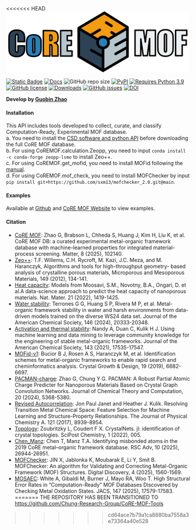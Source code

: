 <<<<<<< HEAD
<img src="https://raw.githubusercontent.com/Chung-Research-Group/CoRE-MOF-Tools/main/logo.png" alt="CoRE MOF Tools logo" width="500"/>

[![Static Badge](https://img.shields.io/badge/chemrxiv-2024.nvmnr.v2-brightgreen?style=flat)](https://doi.org/10.26434/chemrxiv-2024-nvmnr-v2)
[![Docs](https://img.shields.io/badge/API-Docs-blue?logo=readthedocs&logoColor=white)](https://coremof-tools.readthedocs.io/en/latest/index.html#)
![GitHub repo size](https://img.shields.io/github/repo-size/Chung-Research-Group/CoRE-MOF-Tools?logo=github&logoColor=white&label=Repo%20Size)
[![PyPI](https://img.shields.io/pypi/v/CoREMOF-tools?logo=pypi&logoColor=white)](https://pypi.org/project/CoREMOF-tools?logo=pypi&logoColor=white)
[![Requires Python 3.9](https://img.shields.io/badge/Python-3.9-blue.svg?logo=python&logoColor=white)](https://python.org/downloads)
[![GitHub license](https://img.shields.io/github/license/Chung-Research-Group/CoRE-MOF-Tools)](https://github.com/mtap-research/CoRE-MOF-Tools/blob/main/LICENSE)
[![Downloads](https://pepy.tech/badge/CoREMOF-tools)](https://pepy.tech/project/CoREMOF-tools)
[![GitHub issues](https://img.shields.io/github/issues/Chung-Research-Group/CoRE-MOF-Tools.svg)](https://GitHub.com/Chung-Research-Group/CoRE-MOF-Tools/issues/)
[![DOI](https://zenodo.org/badge/DOI/10.5281/zenodo.15055758.svg)](https://doi.org/10.5281/zenodo.15055758)

**Develop by [Guobin Zhao](https://github.com/sxm13)**

#### Installation                                                                                    
This API includes tools developed to collect, curate, and classify Computation-Ready, Experimental MOF database.    
a. You need to install the [CSD software and python API](https://downloads.ccdc.cam.ac.uk/documentation/API/installation_notes.html) before downloading the full CoRE MOF database.                                                            
b. For using CoREMOF.calculation.Zeopp, you need to input `conda install -c conda-forge zeopp-lsmo` to install Zeo++.   
c. For using CoREMOF.get_mofid, you need to install MOFid following the [manual](https://snurr-group.github.io/mofid/compiling/#installation).                    
d. For using CoREMOF.mof_check, you need to install MOFChecker by input `pip install git+https://github.com/sxm13/mofchecker_2.0.git@main`. 

#### Examples                                                                                     
Available at [Github](https://github.com/Chung-Research-Group/CoRE-MOF-Tools/tree/main/tests/examples) and [CoRE MOF Website](https://mof-db.pusan.ac.kr/API) to view examples.                         
                            

#### Citation                                          
- [CoRE MOF](https://doi.org/10.1016/j.matt.2025.102140): Zhao G, Brabson L, Chheda S, Huang J, Kim H, Liu K, et al. CoRE MOF DB: a curated experimental metal-organic framework database with machine-learned properties for integrated material-process screening. Matter, 8 (2025), 102140.                        
- [Zeo++](https://www.sciencedirect.com/science/article/pii/S1387181111003738): T.F. Willems, C.H. Rycroft, M. Kazi, J.C. Meza, and M. Haranczyk, Algorithms and tools for high-throughput geometry- based analysis of crystalline porous materials, Microporous and Mesoporous Materials, 149 (2012), 134-141.                            
- [Heat capacity](https://doi.org/10.1038/s41563-022-01374-3): Models from Moosavi, S.M., Novotny, B.A., Ongari, D. et al.A data-science approach to predict the heat capacity of nanoporous materials. Nat. Mater. 21 (2022), 1419-1425.
- [Water stability](https://pubs.acs.org/doi/full/10.1021/jacs.4c05879): Terrones G G, Huang S P, Rivera M P, et al. Metal-organic framework stability in water and harsh environments from data-driven models trained on the diverse WS24 data set. Journal of the American Chemical Society, 146 (2024), 20333-20348.
- [Activation and thermal stability](https://pubs.acs.org/doi/full/10.1021/jacs.1c07217): Nandy A, Duan C, Kulik H J. Using machine learning and data mining to leverage community knowledge for the engineering of stable metal-organic frameworks. Journal of the American Chemical Society, 143 (2021), 17535-17547.
- [MOFid-v1](https://pubs.acs.org/doi/full/10.1021/acs.cgd.9b01050): Bucior B J, Rosen A S, Haranczyk M, et al. Identification schemes for metal-organic frameworks to enable rapid search and cheminformatics analysis. Crystal Growth & Design, 19 (2019), 6682-6697.
- [PACMAN-charge](https://pubs.acs.org/doi/10.1021/acs.jctc.4c00434): Zhao G, Chung Y G. PACMAN: A Robust Partial Atomic Charge Predicter for Nanoporous Materials Based on Crystal Graph Convolution Networks. Journal of Chemical Theory and Computation, 20 (2024), 5368-5380.
- [Revised Autocorrelation](https://pubs.acs.org/doi/10.1021/acs.jpca.7b08750): Jon Paul Janet and Heather J. Kulik. Resolving Transition Metal Chemical Space: Feature Selection for Machine Learning and Structure-Property Relationships. The Journal of Physical Chemistry A. 121 (2017), 8939-8954. 
- [Topology](https://doi.org/10.21468/SciPostChem.1.2.005): Zoubritzky L, Coudert F X. CrystalNets. jl: identification of crystal topologies. SciPost Chemistry, 1 (2022), 005.
- [Chen_Manz](https://doi.org/10.1039/D0RA02498H): Chen T, Manz T.A. Identifying misbonded atoms in the 2019 CoRE metal–organic framework database. RSC Adv, 10 (2025), 26944-26951.
- [MOFChecker](https://doi.org/10.1039/D5DD00109A): JIN X, Jablonka K, Moubarak E, Li Y, Smit B. MOFChecker: An algorithm for Validating and Correcting Metal-Organic Framework (MOF) Structures. Digital Discovery, 4 (2025), 1560-1569.
- [MOSAEC](https://chemrxiv.org/engage/chemrxiv/article-details/6706b96312ff75c3a1fb0365): White A, Gibaldi M, Burner J, Mayo RA, Woo T. High Structural Error Rates in “Computation-Ready” MOF Databases Discovered by Checking Metal Oxidation States. JACS, 147 (2025), 17579-17583.                                    
=======
THE REPOSITORY HAS BEEN TRANSITIONED TO https://github.com/Chung-Research-Group/CoRE-MOF-Tools
>>>>>>> cd64ace7b79a1ca8880ba7558a3e73364a40e528
